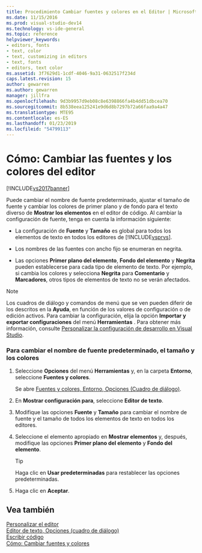 ```yaml
---
title: Procedimiento Cambiar fuentes y colores en el Editor | Microsoft Docs
ms.date: 11/15/2016
ms.prod: visual-studio-dev14
ms.technology: vs-ide-general
ms.topic: reference
helpviewer_keywords:
- editors, fonts
- text, color
- text, customizing in editors
- text, fonts
- editors, text color
ms.assetid: 3f7629d1-1cdf-4046-9a31-0632517f234d
caps.latest.revision: 15
author: gewarren
ms.author: gewarren
manager: jillfra
ms.openlocfilehash: 9d3b9957d9eb08c8e6398866fa4b4dd51dbcea70
ms.sourcegitcommit: 8b538eea125241e9d6d8b7297b72a66faa9a4a47
ms.translationtype: MTE95
ms.contentlocale: es-ES
ms.lasthandoff: 01/23/2019
ms.locfileid: "54799113"
---
```

# <a name="how-to-change-fonts-and-colors-in-the-editor"></a>Cómo: Cambiar las fuentes y los colores del editor
[!INCLUDE[vs2017banner](../../includes/vs2017banner.md)]

  
Puede cambiar el nombre de fuente predeterminado, ajustar el tamaño de fuente y cambiar los colores de primer plano y de fondo para el texto diverso de **Mostrar los elementos** en el editor de código. Al cambiar la configuración de fuente, tenga en cuenta la información siguiente:  
  
-   La configuración de **Fuente** y **Tamaño** es global para todos los elementos de texto en todos los editores de [!INCLUDE[vsprvs](../../includes/vsprvs-md.md)].  
  
-   Los nombres de las fuentes con ancho fijo se enumeran en negrita.  
  
-   Las opciones **Primer plano del elemento**, **Fondo del elemento** y **Negrita** pueden establecerse para cada tipo de elemento de texto. Por ejemplo, si cambia los colores y selecciona **Negrita** para **Comentario** y **Marcadores**, otros tipos de elementos de texto no se verán afectados.  
  
> [!NOTE]
>  Los cuadros de diálogo y comandos de menú que se ven pueden diferir de los descritos en la **Ayuda**, en función de los valores de configuración o de edición activos. Para cambiar la configuración, elija la opción **Importar y exportar configuraciones** del menú **Herramientas** . Para obtener más información, consulte [Personalizar la configuración de desarrollo en Visual Studio](http://msdn.microsoft.com/22c4debb-4e31-47a8-8f19-16f328d7dcd3).  
  
### <a name="to-change-the-default-font-face-size-and-colors"></a>Para cambiar el nombre de fuente predeterminado, el tamaño y los colores  
  
1.  Seleccione **Opciones** del menú **Herramientas** y, en la carpeta **Entorno**, seleccione **Fuentes y colores**.  
  
     Se abre [Fuentes y colores, Entorno, Opciones (Cuadro de diálogo)](../../ide/reference/fonts-and-colors-environment-options-dialog-box.md).  
  
2.  En **Mostrar configuración para**, seleccione **Editor de texto**.  
  
3.  Modifique las opciones **Fuente** y **Tamaño** para cambiar el nombre de fuente y el tamaño de todos los elementos de texto en todos los editores.  
  
4.  Seleccione el elemento apropiado en **Mostrar elementos** y, después, modifique las opciones **Primer plano del elemento** y **Fondo del elemento**.  
  
    > [!TIP]
    >  Haga clic en **Usar predeterminadas** para restablecer las opciones predeterminadas.  
  
5.  Haga clic en **Aceptar**.  
  
## <a name="see-also"></a>Vea también  
 [Personalizar el editor](../../ide/customizing-the-editor.md)   
 [Editor de texto, Opciones (cuadro de diálogo)](../../ide/reference/text-editor-options-dialog-box.md)   
 [Escribir código](../../ide/writing-code-in-the-code-and-text-editor.md)   
 [Cómo: Cambiar fuentes y colores](../../ide/how-to-change-fonts-and-colors-in-visual-studio.md)
